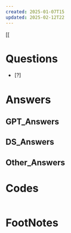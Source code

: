 ```yaml
---
created: 2025-01-07T15
updated: 2025-02-12T22
---
```

[[

# Questions

- [?] 


# Answers

## GPT_Answers


## DS_Answers


## Other_Answers


# Codes

```python

```



# FootNotes